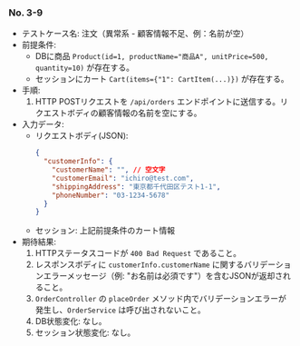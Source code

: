 ### No. 3-9
- テストケース名: 注文（異常系 - 顧客情報不足、例：名前が空）
- 前提条件:
  - DBに商品 `Product(id=1, productName="商品A", unitPrice=500, quantity=10)` が存在する。
  - セッションにカート `Cart(items={"1": CartItem(...)})` が存在する。
- 手順:
  1. HTTP POSTリクエストを `/api/orders` エンドポイントに送信する。リクエストボディの顧客情報の名前を空にする。
- 入力データ:
  - リクエストボディ(JSON):
    ```json
    {
      "customerInfo": {
        "customerName": "", // 空文字
        "customerEmail": "ichiro@test.com",
        "shippingAddress": "東京都千代田区テスト1-1",
        "phoneNumber": "03-1234-5678"
      }
    }
    ```
  - セッション: 上記前提条件のカート情報
- 期待結果:
  1. HTTPステータスコードが `400 Bad Request` であること。
  2. レスポンスボディに `customerInfo.customerName` に関するバリデーションエラーメッセージ（例: "お名前は必須です"）を含むJSONが返却されること。
  3. `OrderController` の `placeOrder` メソッド内でバリデーションエラーが発生し、`OrderService` は呼び出されないこと。
  4. DB状態変化: なし。
  5. セッション状態変化: なし。
